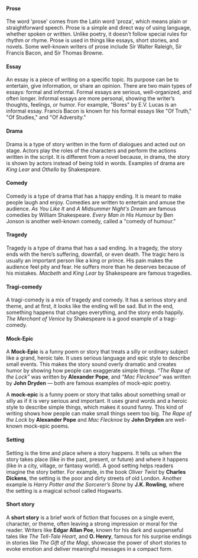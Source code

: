 #### Prose
The word 'prose' comes from the Latin word 'proza', which means plain or straightforward speech. Prose is a simple and direct way of using language, whether spoken or written. Unlike poetry, it doesn’t follow special rules for rhythm or rhyme. Prose is used in things like essays, short stories, and novels. Some well-known writers of prose include Sir Walter Raleigh, Sir Francis Bacon, and Sir Thomas Browne.

#### Essay
An essay is a piece of writing on a specific topic. Its purpose can be to entertain, give information, or share an opinion. There are two main types of essays: formal and informal. Formal essays are serious, well-organized, and often longer. Informal essays are more personal, showing the writer’s thoughts, feelings, or humor. For example, "Bores" by E.V. Lucas is an informal essay. Francis Bacon is known for his formal essays like "Of Truth," "Of Studies," and "Of Adversity."

#### Drama
Drama is a type of story written in the form of dialogues and acted out on stage. Actors play the roles of the characters and perform the actions written in the script. It is different from a novel because, in drama, the story is shown by actors instead of being told in words. Examples of drama are _King Lear_ and _Othello_ by Shakespeare.

#### Comedy 
Comedy is a type of drama that has a happy ending. It is meant to make people laugh and enjoy. Comedies are written to entertain and amuse the audience. _As You Like It_ and _A Midsummer Night's Dream_ are famous comedies by William Shakespeare. _Every Man in His Humour_ by Ben Jonson is another well-known comedy, called a "comedy of humour."

#### Tragedy
Tragedy is a type of drama that has a sad ending. In a tragedy, the story ends with the hero’s suffering, downfall, or even death. The tragic hero is usually an important person like a king or prince. His pain makes the audience feel pity and fear. He suffers more than he deserves because of his mistakes. _Macbeth_ and _King Lear_ by Shakespeare are famous tragedies.

#### Tragi-comedy
A tragi-comedy is a mix of tragedy and comedy. It has a serious story and theme, and at first, it looks like the ending will be sad. But in the end, something happens that changes everything, and the story ends happily. _The Merchant of Venice_ by Shakespeare is a good example of a tragi-comedy.

#### Mock-Epic
A **Mock-Epic** is a funny poem or story that treats a silly or ordinary subject like a grand, heroic tale. It uses serious language and epic style to describe small events. This makes the story sound overly dramatic and creates humor by showing how people can exaggerate simple things. _“The Rape of the Lock”_ was written by **Alexander Pope**, and _“Mac Flecknoe”_ was written by **John Dryden** — both are famous examples of mock-epic poetry.

A **mock-epic** is a funny poem or story that talks about something small or silly as if it is very serious and important. It uses grand words and a heroic style to describe simple things, which makes it sound funny. This kind of writing shows how people can make small things seem too big. _The Rape of the Lock_ by **Alexander Pope** and _Mac Flecknoe_ by **John Dryden** are well-known mock-epic poems.

#### Setting
Setting is the time and place where a story happens. It tells us when the story takes place (like in the past, present, or future) and where it happens (like in a city, village, or fantasy world). A good setting helps readers imagine the story better. For example, in the book _Oliver Twist_ by **Charles Dickens**, the setting is the poor and dirty streets of old London. Another example is _Harry Potter and the Sorcerer’s Stone_ by **J.K. Rowling**, where the setting is a magical school called Hogwarts.

#### Short story
A **short story** is a brief work of fiction that focuses on a single event, character, or theme, often leaving a strong impression or moral for the reader. Writers like **Edgar Allan Poe**, known for his dark and suspenseful tales like _The Tell-Tale Heart_, and **O. Henry**, famous for his surprise endings in stories like _The Gift of the Magi_, showcase the power of short stories to evoke emotion and deliver meaningful messages in a compact form.